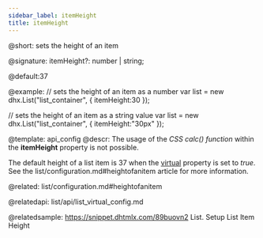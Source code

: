 ```yaml
---
sidebar_label: itemHeight
title: itemHeight
---          
```


@short: sets the height of an item

@signature: itemHeight?: number | string;

@default:37

@example: 
// sets the height of an item as a number
var list = new dhx.List("list_container", { 
    itemHeight:30
});

// sets the height of an item as a string value
var list = new dhx.List("list_container", { 
    itemHeight:"30px"
});


@template:	api_config
@descr: 
The usage of the *CSS calc() function* within the **itemHeight** property is not possible.

The default height of a list item is 37  when the [virtual](list/api/list_virtual_config.md) property is set to *true*. See the list/configuration.md#heightofanitem article for more information. 

@related: list/configuration.md#heightofanitem

@relatedapi: list/api/list_virtual_config.md

@relatedsample: https://snippet.dhtmlx.com/89buovn2	List. Setup List Item Height
